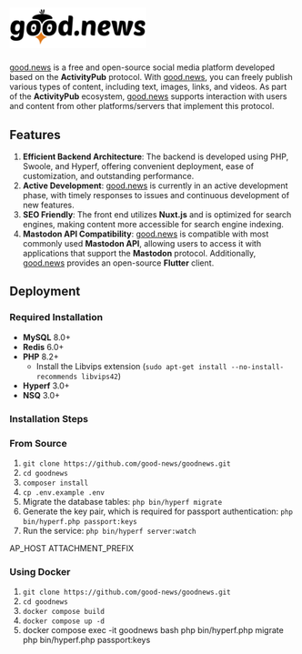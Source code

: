 <h1><picture>
  <img style="width: 240px" width="240" src="logo.svg" alt="goodnews">
</picture></h1>

[good.news](https://good.news) is a free and open-source social media platform developed based on the **ActivityPub** protocol. With [good.news](https://good.news), you can freely publish various types of content, including text, images, links, and videos. As part of the **ActivityPub** ecosystem, [good.news](https://good.news) supports interaction with users and content from other platforms/servers that implement this protocol.

## Features
1. **Efficient Backend Architecture**: The backend is developed using PHP, Swoole, and Hyperf, offering convenient deployment, ease of customization, and outstanding performance.
2. **Active Development**: [good.news](https://good.news) is currently in an active development phase, with timely responses to issues and continuous development of new features.
3. **SEO Friendly**: The front end utilizes **Nuxt.js** and is optimized for search engines, making content more accessible for search engine indexing.
4. **Mastodon API Compatibility**: [good.news](https://good.news) is compatible with most commonly used **Mastodon API**, allowing users to access it with applications that support the **Mastodon** protocol. Additionally, [good.news](https://good.news) provides an open-source **Flutter** client.

## Deployment

### Required Installation

- **MySQL** 8.0+
- **Redis** 6.0+
- **PHP** 8.2+
  - Install the Libvips extension (`sudo apt-get install --no-install-recommends libvips42`)
- **Hyperf** 3.0+
- **NSQ** 3.0+

### Installation Steps

### From Source
1. `git clone https://github.com/good-news/goodnews.git`
2. `cd goodnews`
3. `composer install`
4. `cp .env.example .env`
5. Migrate the database tables: `php bin/hyperf migrate`
6. Generate the key pair, which is required for passport authentication: `php bin/hyperf.php passport:keys`
7. Run the service: `php bin/hyperf server:watch`

AP_HOST
ATTACHMENT_PREFIX
### Using Docker
1. `git clone https://github.com/good-news/goodnews.git`
2. `cd goodnews`
3. `docker compose build`
3. `docker compose up -d`
4. docker compose exec -it goodnews bash
php bin/hyperf.php migrate
php bin/hyperf.php passport:keys

